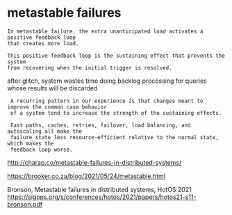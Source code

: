 
# metastable failures

```
In metastable failure, the extra unanticipated load activates a positive feedback loop 
that creates more load. 

This positive feedback loop is the sustaining effect that prevents the system 
from recovering when the initial trigger is resolved.
```

after glitch, system wastes time doing backlog processing for queries 
whose results will be discarded 


```
 A recurring pattern in our experience is that changes meant to improve the common case behavior 
 of a system tend to increase the strength of the sustaining effects. 

 Fast paths, caches, retries, failover, load balancing, and autoscaling all make the 
 failure state less resource-efficient relative to the normal state, which makes the 
 feedback loop worse.
```




http://charap.co/metastable-failures-in-distributed-systems/

https://brooker.co.za/blog/2021/05/24/metastable.html

Bronson, Metastable failures in distributed systems, HotOS 2021 
https://sigops.org/s/conferences/hotos/2021/papers/hotos21-s11-bronson.pdf
